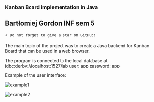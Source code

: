 ### Kanban Board implementation in Java
## Bartłomiej Gordon INF sem 5
`⭐ Do not forget to give a star on GitHub!`

The main topic of the project was to create a Java backend for Kanban Board that can be used in a web browser. 

The program is connected to the local database at jdbc:derby://localhost:1527/lab
user: app
password: app

Example of the user interface:

![example1](https://user-images.githubusercontent.com/69083596/218280024-0357c0a2-2ec4-4594-b6e0-aca2d7e22a83.png)

![example2](https://user-images.githubusercontent.com/69083596/218280026-ec776d5c-5ebd-4689-8076-154b7da3eaf7.png)

